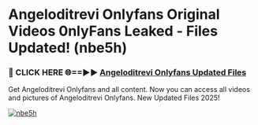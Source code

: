 # Angeloditrevi Onlyfans Original Videos 0nlyFans Leaked - Files Updated! (nbe5h)

<h3>🔴 CLICK HERE 🌐==►► <a href="https://tinyurl.com/ehrbuxhb" rel="nofollow">Angeloditrevi Onlyfans Updated Files</a></h3>

Get Angeloditrevi Onlyfans and all content. Now you can access all videos and pictures of Angeloditrevi Onlyfans. New Updated Files 2025!

[![nbe5h](https://i.imgur.com/lVYEuWS.gif)](https://tinyurl.com/ehrbuxhb)
